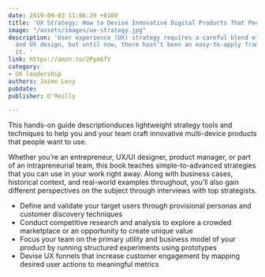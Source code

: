 ```yaml
---
date: 2019-09-03 11:06:39 +0100
title: 'UX Strategy: How to Devise Innovative Digital Products That People Want'
image: "/assets/images/ux-strategy.jpg"
description: 'User experience (UX) strategy requires a careful blend of business strategy
  and UX design, but until now, there hasn’t been an easy-to-apply framework for executing
  it. '
link: https://amzn.to/2Pym6fV
category:
- UX leadership
authors: Jaime Levy
pubdate: 
publisher: O'Reilly

---
```

This hands-on guide descriptionduces lightweight strategy tools and techniques to help you and your team craft innovative multi-device products that people want to use.

Whether you’re an entrepreneur, UX/UI designer, product manager, or part of an intrapreneurial team, this book teaches simple-to-advanced strategies that you can use in your work right away. Along with business cases, historical context, and real-world examples throughout, you’ll also gain different perspectives on the subject through interviews with top strategists.

* Define and validate your target users through provisional personas and customer discovery techniques
* Conduct competitive research and analysis to explore a crowded marketplace or an opportunity to create unique value
* Focus your team on the primary utility and business model of your product by running structured experiments using prototypes
* Devise UX funnels that increase customer engagement by mapping desired user actions to meaningful metrics